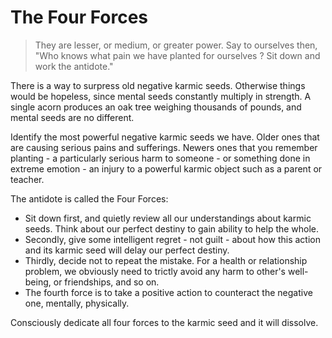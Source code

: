 # The Four Forces

> They are lesser, or medium, or greater power. Say to ourselves then, "Who knows what pain we have planted for ourselves ? Sit down and work the antidote."

There is a way to surpress old negative karmic seeds. Otherwise things would be hopeless, since mental seeds constantly multiply in strength. A single acorn produces an oak tree weighing thousands of pounds, and mental seeds are no different.

Identify the most powerful negative karmic seeds we have. Older ones that are causing serious pains and sufferings. Newers ones that you remember planting - a particularly serious harm to someone - or something done in extreme emotion - an injury to a powerful karmic object such as a parent or teacher.

The antidote is called the Four Forces:
- Sit down first, and quietly review all our understandings about karmic seeds. Think about our perfect destiny to gain ability to help the whole.
- Secondly, give some intelligent regret - not guilt - about how this action and its karmic seed will delay our perfect destiny.
- Thirdly, decide not to repeat the mistake. For a health or relationship problem, we obviously need to trictly avoid any harm to other's well-being, or friendships, and so on.
- The fourth force is to take a positive action to counteract the negative one, mentally, physically.

Consciously dedicate all four forces to the karmic seed and it will dissolve.
